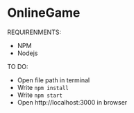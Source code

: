 # OnlineGame

REQUIRENMENTS:
  - NPM
  - Nodejs

TO DO:
  - Open file path in terminal
  - Write `npm install`
  - Write `npm start`
  - Open http://localhost:3000 in browser
